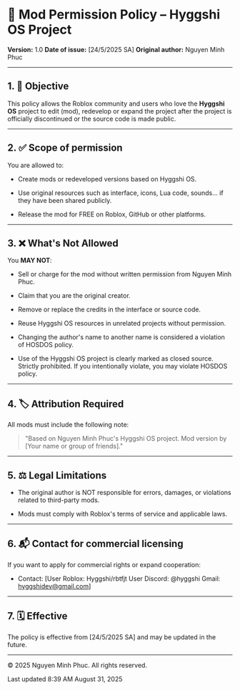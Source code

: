 # 🔧 Mod Permission Policy – Hyggshi OS Project

**Version:** 1.0
**Date of issue:** [24/5/2025 SA]
**Original author:** Nguyen Minh Phuc

---

## 1. 🎯 Objective

This policy allows the Roblox community and users who love the **Hyggshi OS** project to edit (mod), redevelop or expand the project after the project is officially discontinued or the source code is made public.

---

## 2. ✅ Scope of permission

You are allowed to:

- Create mods or redeveloped versions based on Hyggshi OS.

- Use original resources such as interface, icons, Lua code, sounds... if they have been shared publicly.

- Release the mod for FREE on Roblox, GitHub or other platforms.

---

## 3. ❌ What's Not Allowed

You **MAY NOT**:

- Sell or charge for the mod without written permission from Nguyen Minh Phuc.

- Claim that you are the original creator.

- Remove or replace the credits in the interface or source code.

- Reuse Hyggshi OS resources in unrelated projects without permission.

- Changing the author's name to another name is considered a violation of HOSDOS policy.

- Use of the Hyggshi OS project is clearly marked as closed source. Strictly prohibited. If you intentionally violate, you may violate HOSDOS policy.

---

## 4. 🏷️ Attribution Required

All mods must include the following note:

> "Based on Nguyen Minh Phuc's Hyggshi OS project. Mod version by [Your name or group of friends]."

---

## 5. ⚖️ Legal Limitations

- The original author is NOT responsible for errors, damages, or violations related to third-party mods.

- Mods must comply with Roblox's terms of service and applicable laws.

---

## 6. 📬 Contact for commercial licensing

If you want to apply for commercial rights or expand cooperation:
- Contact: [User Roblox: Hyggshi/rbtfjt
User Discord: @hyggshi
Gmail: hyggshidev@gmail.com]

---

## 7. 🗓️ Effective

The policy is effective from [24/5/2025 SA] and may be updated in the future.

---

© 2025 Nguyen Minh Phuc. All rights reserved.

Last updated 8:39 AM August 31, 2025

